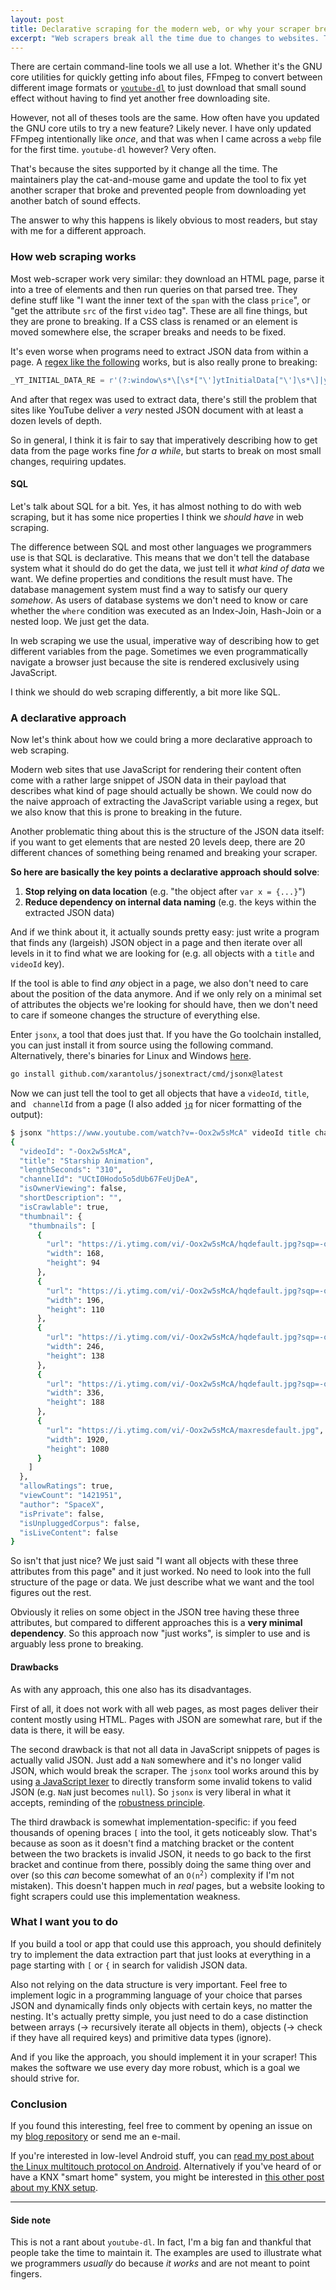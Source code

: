 ```yaml
---
layout: post
title: Declarative scraping for the modern web, or why your scraper breaks all the time
excerpt: "Web scrapers break all the time due to changes to websites. This post shows a method on how to scrape modern sites with higher robustness."
---
```


There are certain command-line tools we all use a lot. Whether it's the GNU core utilities for quickly getting info about files, FFmpeg to convert between different image formats or [`youtube-dl`](https://github.com/ytdl-org/youtube-dl) to just download that small sound effect without having to find yet another free downloading site.

However, not all of theses tools are the same. How often have you updated the GNU core utils to try a new feature? Likely never. I have only updated FFmpeg intentionally like *once*, and that was when I came across a `webp` file for the first time. `youtube-dl` however? Very often.

That's because the sites supported by it change all the time. The maintainers play the cat-and-mouse game and update the tool to fix yet another scraper that broke and prevented people from downloading yet another batch of sound effects. 

The answer to why this happens is likely obvious to most readers, but stay with me for a different approach.

### How web scraping works
Most web-scraper work very similar: they download an HTML page, parse it into a tree of elements and then run queries on that parsed tree.
They define stuff like "I want the inner text of the `span` with the class `price`", or "get the attribute `src` of the first `video` tag". These are all fine things, but they are prone to breaking. If a CSS class is renamed or an element is moved somewhere else, the scraper breaks and needs to be fixed.

It's even worse when programs need to extract JSON data from within a page. A [regex like the following](https://github.com/ytdl-org/youtube-dl/blob/34722270741fb9c06f978861c1e5f503291070d8/youtube_dl/extractor/youtube.py#L285) works, but is also really prone to breaking:

```python
_YT_INITIAL_DATA_RE = r'(?:window\s*\[\s*["\']ytInitialData["\']\s*\]|ytInitialData)\s*=\s*({.+?})\s*;'
```

And after that regex was used to extract data, there's still the problem that sites like YouTube deliver a *very* nested JSON document with at least a dozen levels of depth.

So in general, I think it is fair to say that imperatively describing how to get data from the page works fine *for a while*, but starts to break on most small changes, requiring updates.


#### SQL
Let's talk about SQL for a bit. Yes, it has almost nothing to do with web scraping, but it has some nice properties I think we *should have* in web scraping.

The difference between SQL and most other languages we programmers use is that SQL is declarative. This means that we don't tell the database system what it should do do get the data, we just tell it *what kind of data* we want. We define properties and conditions the result must have. The database management system must find a way to satisfy our query *somehow*. As users of database systems we don't need to know or care whether the `where` condition was executed as an Index-Join, Hash-Join or a nested loop. We just get the data.

In web scraping we use the usual, imperative way of describing how to get different variables from the page. Sometimes we even programmatically navigate a browser just because the site is rendered exclusively using JavaScript.

I think we should do web scraping differently, a bit more like SQL.


### A declarative approach
Now let's think about how we could bring a more declarative approach to web scraping.

Modern web sites that use JavaScript for rendering their content often come with a rather large snippet of JSON data in their payload that describes what kind of page should actually be shown. We could now do the naive approach of extracting the JavaScript variable using a regex, but we also know that this is prone to breaking in the future. 

Another problematic thing about this is the structure of the JSON data itself: if you want to get elements that are nested 20 levels deep, there are 20 different chances of something being renamed and breaking your scraper.

**So here are basically the key points a declarative approach should solve**:
1. **Stop relying on data location** (e.g. "the object after `var x = {...}`")
2. **Reduce dependency on internal data naming** (e.g. the keys within the extracted JSON data)

And if we think about it, it actually sounds pretty easy: just write a program that finds any (largeish) JSON object in a page and then iterate over all levels in it to find what we are looking for (e.g. all objects with a `title` and `videoId` key).

If the tool is able to find *any* object in a page, we also don't need to care about the position of the data anymore. And if we only rely on a minimal set of attributes the objects we're looking for should have, then we don't need to care if someone changes the structure of everything else.


Enter `jsonx`, a tool that does just that. If you have the Go toolchain installed, you can just install it from source using the following command. Alternatively, there's binaries for Linux and Windows [here](https://github.com/xarantolus/blog/releases/tag/jsonx).

```sh
go install github.com/xarantolus/jsonextract/cmd/jsonx@latest
```

Now we can just tell the tool to get all objects that have a `videoId`, `title`, and ` channelId` from a page (I also added [`jq`](https://stedolan.github.io/jq/) for nicer formatting of the output):

```sh
$ jsonx "https://www.youtube.com/watch?v=-Oox2w5sMcA" videoId title channelId | jq
{
  "videoId": "-Oox2w5sMcA",
  "title": "Starship Animation",
  "lengthSeconds": "310",
  "channelId": "UCtI0Hodo5o5dUb67FeUjDeA",
  "isOwnerViewing": false,
  "shortDescription": "",
  "isCrawlable": true,
  "thumbnail": {
    "thumbnails": [
      {
        "url": "https://i.ytimg.com/vi/-Oox2w5sMcA/hqdefault.jpg?sqp=-oaymwEiCKgBEF5IWvKriqkDFQgBFQAAAAAYASUAAMhCPQCAokN4AQ==&rs=AOn4CLDqv77rSQ83UV-8s5rWMX8iInJcgQ",
        "width": 168,
        "height": 94
      },
      {
        "url": "https://i.ytimg.com/vi/-Oox2w5sMcA/hqdefault.jpg?sqp=-oaymwEiCMQBEG5IWvKriqkDFQgBFQAAAAAYASUAAMhCPQCAokN4AQ==&rs=AOn4CLAizx8wyIv50KOlkMRQnj8WAAgJ1w",
        "width": 196,
        "height": 110
      },
      {
        "url": "https://i.ytimg.com/vi/-Oox2w5sMcA/hqdefault.jpg?sqp=-oaymwEjCPYBEIoBSFryq4qpAxUIARUAAAAAGAElAADIQj0AgKJDeAE=&rs=AOn4CLBL7HeKYvEL8u3Glg0SLPGGZNgtSg",
        "width": 246,
        "height": 138
      },
      {
        "url": "https://i.ytimg.com/vi/-Oox2w5sMcA/hqdefault.jpg?sqp=-oaymwEjCNACELwBSFryq4qpAxUIARUAAAAAGAElAADIQj0AgKJDeAE=&rs=AOn4CLDsOBxYvamnjSZZPKkIx87_JttNIQ",
        "width": 336,
        "height": 188
      },
      {
        "url": "https://i.ytimg.com/vi/-Oox2w5sMcA/maxresdefault.jpg",
        "width": 1920,
        "height": 1080
      }
    ]
  },
  "allowRatings": true,
  "viewCount": "1421951",
  "author": "SpaceX",
  "isPrivate": false,
  "isUnpluggedCorpus": false,
  "isLiveContent": false
}
```

So isn't that just nice? We just said "I want all objects with these three attributes from this page" and it just worked. No need to look into the full structure of the page or data. We just describe what we want and the tool figures out the rest. 

Obviously it relies on some object in the JSON tree having these three attributes, but compared to different approaches this is a **very minimal dependency**. So this approach now "just works", is simpler to use and is arguably less prone to breaking.


#### Drawbacks
As with any approach, this one also has its disadvantages.

First of all, it does not work with all web pages, as most pages deliver their content mostly using HTML. Pages with JSON are somewhat rare, but if the data is there, it will be easy.

The second drawback is that not all data in JavaScript snippets of pages is actually valid JSON. Just add a `NaN` somewhere and it's no longer valid JSON, which would break the scraper. The `jsonx` tool works around this by using [a JavaScript lexer](https://github.com/tdewolff/parse/) to directly transform some invalid tokens to valid JSON (e.g. `NaN` just becomes `null`). So `jsonx` is very liberal in what it accepts, reminding of the [robustness principle](https://en.wikipedia.org/wiki/Robustness_principle).

The third drawback is somewhat implementation-specific: if you feed thousands of opening braces `[` into the tool, it gets noticeably slow. That's because as soon as it doesn't find a matching bracket or the content between the two brackets is invalid JSON, it needs to go back to the first bracket and continue from there, possibly doing the same thing over and over (so this *can* become somewhat of an <code>O(n<sup>2</sup>)</code> complexity if I'm not mistaken). This doesn't happen much in *real* pages, but a website looking to fight scrapers could use this implementation weakness.


### What I want you to do
If you build a tool or app that could use this approach, you should definitely try to implement the data extraction part that just looks at everything in a page starting with `[` or `{` in search for validish JSON data. 

Also not relying on the data structure is very important. Feel free to implement logic in a programming language of your choice that parses JSON and dynamically finds only objects with certain keys, no matter the nesting. It's actually pretty simple, you just need to do a case distinction between arrays (-> recursively iterate all objects in them), objects (-> check if they have all required keys) and primitive data types (ignore).

And if you like the approach, you should implement it in your scraper! This makes the software we use every day more robust, which is a goal we should strive for.


### Conclusion
If you found this interesting, feel free to comment by opening an issue on my [blog repository](https://github.com/xarantolus/blog) or send me an e-mail. 

If you're interested in low-level Android stuff, you can [read my post about the Linux multitouch protocol on Android](2021-05-18-how-to-tap-the-android-screen-from-the-underlying-linux-system.md). Alternatively if you've heard of or have a KNX "smart home" system, you might be interested in [this other post about my KNX setup](2021-08-26-programmatically-interact-with-a-KNX-smart-home-system.md).


---------

#### Side note
This is not a rant about `youtube-dl`. In fact, I'm a big fan and thankful that people take the time to maintain it. The examples are used to illustrate what we programmers *usually* do because *it works* and are not meant to point fingers.
